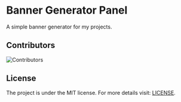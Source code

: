 # Banner Generator Panel
A simple banner generator for my projects.

## Contributors
![Contributors](https://contrib.rocks/image?repo=origamid/banner-generator-panel)

## License
The project is under the MIT license. For more details visit: [LICENSE](LICENSE.md).